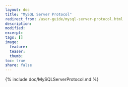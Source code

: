 ```yaml
---
layout: doc
title: "MySQL Server Protocol"
redirect_from: /user-guide/mysql-server-protocol.html
description:
modified:
excerpt:
tags: []
image:
  feature:
  teaser:
  thumb:
toc: true
share: false
---
```


{% include doc/MySQLServerProtocol.md %}
